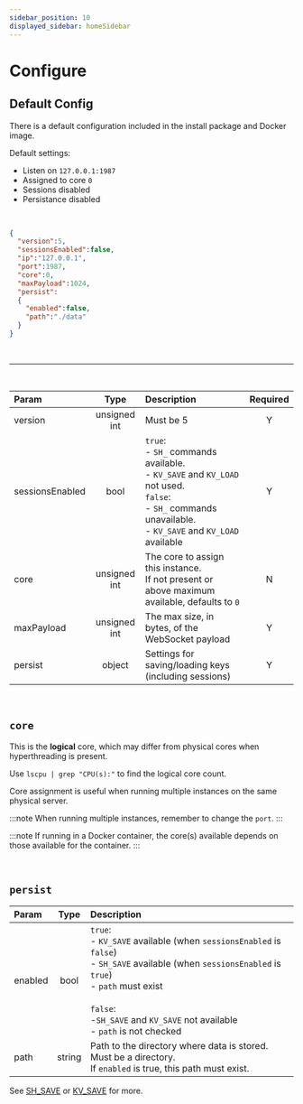 ```yaml
---
sidebar_position: 10
displayed_sidebar: homeSidebar
---
```


# Configure


## Default Config

There is a default configuration included in the install package and Docker image. 

Default settings:

- Listen on `127.0.0.1:1987`
- Assigned to core `0`
- Sessions disabled
- Persistance disabled


<br/>

```json title="default.jsonc"
{
  "version":5,
  "sessionsEnabled":false,
  "ip":"127.0.0.1",
  "port":1987,
  "core":0,
  "maxPayload":1024,
  "persist":
  {
    "enabled":false,
    "path":"./data"
  }
}
```

<br/>

---

<br/>

|Param|Type|Description|Required|
|:---|:---:|:---|:---:|
|version|unsigned int|Must be 5|Y|
|sessionsEnabled|bool|`true`:<br/>- `SH_` commands available.<br/>- `KV_SAVE` and `KV_LOAD` not used.<br/>`false`:<br/>- `SH_` commands unavailable.<br/>- `KV_SAVE` and `KV_LOAD` available|Y|
|core|unsigned int|The core to assign this instance.<br/> If not present or above maximum available, defaults to `0`|N|
|maxPayload|unsigned int|The max size, in bytes, of the WebSocket payload|Y|
|persist|object|Settings for saving/loading keys (including sessions)|Y|


<br/>

## `core`
This is the **logical** core, which may differ from physical cores when hyperthreading is present.<br/>

Use `lscpu | grep "CPU(s):"` to find the logical core count.

Core assignment is useful when running multiple instances on the same physical server. 

:::note
When running multiple instances, remember to change the `port`.
:::

:::note
If running in a Docker container, the core(s) available depends on those available for the container.
:::

<br/>

## `persist`

|Param|Type|Description|
|:---|:---:|:---|
|enabled|bool|`true`:<br/>- `KV_SAVE` available (when `sessionsEnabled` is `false`)<br/>- `SH_SAVE` available (when `sessionsEnabled` is `true`)<br/>- `path` must exist<br/><br/>`false`:<br/>-`SH_SAVE` and `KV_SAVE` not available<br/>- `path` is not checked|
|path|string|Path to the directory where data is stored. Must be a directory.<br/>If `enabled` is true, this path must exist.|

See [SH_SAVE](../api/sessions/sh-save) or [KV_SAVE](../api/kv/kv-save) for more.



